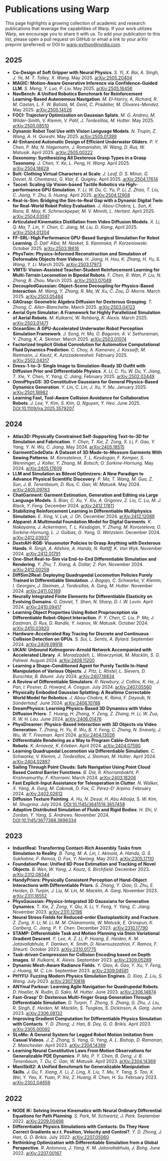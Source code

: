 # Publications using Warp

This page highlights a growing collection of academic and research publications that leverage the capabilities of Warp.
If your work utilizes Warp, we encourage you to share it with us. To add your publication to this list, please open a
pull request on GitHub or email a link to your arXiv preprint (preferred) or DOI to
[warp-python@nvidia.com](mailto:warp-python@nvidia.com).

## 2025

- **Co-Design of Soft Gripper with Neural Physics**. *S. Yi, X. Bai, A. Singh, J. Ye, M. T. Tolley, X. Wang*. May 2025. [arXiv:2505.20404](https://arxiv.org/abs/2505.20404)
- **MAGIC: Motion-Aware Generative Inference via Confidence-Guided LLM**. *S. Meng, Y. Luo, P. Liu*. May 2025. [arXiv:2505.16456](https://arxiv.org/abs/2505.16456)
- **NavBench: A Unified Robotics Benchmark for Reinforcement Learning-Based Autonomous Navigation**. *M. El-Hariry, A. Richard, R. M. Castan, L. F. W. Batista, M. Geist, C. Pradalier, M. Olivares-Mendez*. May 2025. [arXiv:2505.14526](https://arxiv.org/abs/2505.14526)
- **FOCI: Trajectory Optimization on Gaussian Splats**. *M. G. Andreu, M. Wilder-Smith, V. Klemm, V. Patil, J. Tordesillas, M. Hutter*. May 2025. [arXiv:2505.08510](https://arxiv.org/abs/2505.08510)
- **Dynamic Robot Tool Use with Vision Language Models**. *N. Trupin, Z. Wang, A. H. Qureshi*. May 2025. [arXiv:2505.01399](https://arxiv.org/abs/2505.01399)
- **AI-Enhanced Automatic Design of Efficient Underwater Gliders**. *P. Y. Chen, P. Ma, N. Hagemann, J. Romanishin, W. Wang, D. Rus, W. Matusik*. April 2025. [arXiv:2505.00222](https://arxiv.org/abs/2505.00222)
- **Dexonomy: Synthesizing All Dexterous Grasp Types in a Grasp Taxonomy**. *J. Chen, Y. Ke, L. Peng, H. Wang*. April 2025. [arXiv:2504.18829](https://arxiv.org/abs/2504.18829)
- **Bolt: Clothing Virtual Characters at Scale**. *J. Leaf, D. S. Minor, G. Daviet, N. Chentanez, G. Klar, E. Quigley*. April 2025. [arXiv:2504.17614](https://arxiv.org/abs/2504.17614)
- **Taccel: Scaling Up Vision-based Tactile Robotics via High-performance GPU Simulation**. *Y. Li, W. Du, C. Yu, P. Li, Z. Zhao, T. Liu, C. Jiang, Y. Zhu, S. Huang*. April 2025. [arXiv:2504.12908](https://arxiv.org/abs/2504.12908)
- **Real-is-Sim: Bridging the Sim-to-Real Gap with a Dynamic Digital Twin for Real-World Robot Policy Evaluation**. *J. Abou-Chakra, L. Sun, K. Rana, B. May, K. Schmeckpeper, M. V. Minniti, L. Herlant*. April 2025. [arXiv:2504.03597](https://arxiv.org/abs/2504.03597)
- **Articulated Kinematics Distillation from Video Diffusion Models**. *X. Li, Q. Ma, T. Lin, Y. Chen, C. Jiang, M. Liu, D. Xiang*. April 2025. [arXiv:2504.01204](https://arxiv.org/abs/2504.01204)
- **FF-SRL: High Performance GPU-Based Surgical Simulation For Robot Learning**. *D. Dall' Alba, M. Nasket, S. Kaminska, P. Korzeniowski*. October 2025. [arXiv:2503.18616](https://arxiv.org/abs/2503.18616)
- **PhysTwin: Physics-Informed Reconstruction and Simulation of Deformable Objects from Videos**. *H. Jiang, H. Hsu, K. Zhang, H. Yu, S. Wang, Y. Li*. March 2025. [arXiv:2503.17973](https://arxiv.org/abs/2503.17973)
- **VMTS: Vision-Assisted Teacher-Student Reinforcement Learning for Multi-Terrain Locomotion in Bipedal Robots**. *F. Chen, R. Wan, P. Liu, N. Zheng, B. Zhou*. March 2025. [arXiv:2503.07049](https://arxiv.org/abs/2503.07049)
- **DecoupledGaussian: Object-Scene Decoupling for Physics-Based Interaction**. *M. Wang, Y. Zhang, R. Ma, W. Xu, C. Zou, D. Morris*. March 2025. [arXiv:2503.05484](https://arxiv.org/abs/2503.05484)
- **GAGrasp: Geometric Algebra Diffusion for Dexterous Grasping**. *T. Zhong, C. Allen-Blanchette*. March 2025. [arXiv:2503.04123](https://arxiv.org/abs/2503.04123)
- **Aerial Gym Simulator: A Framework for Highly Parallelized Simulation of Aerial Robots**. *M. Kulkarni, W. Rehberg, K. Alexis*. March 2025. [arXiv:2503.01471](https://arxiv.org/abs/2503.01471)
- **OceanSim: A GPU-Accelerated Underwater Robot Perception Simulation Framework**. *J. Song, H. Ma, O. Bagoren, A. V. Sethuraman, Y. Zhang, K. A. Skinner*. March 2025. [arXiv:2503.01074](https://arxiv.org/abs/2503.01074)
- **Factorized Implicit Global Convolution for Automotive Computational Fluid Dynamics Prediction**. *C. Choy, A. Kamenev, J. Kossaifi, M. Rietmann, J. Kautz, K. Azizzadenesheli*. February 2025. [arXiv:2502.04317](https://arxiv.org/abs/2502.04317)
- **Dress-1-to-3: Single Image to Simulation-Ready 3D Outfit with Diffusion Prior and Differentiable Physics**. *X. Li, C. Yu, W. Du, Y. Jiang, T. Xie, Y. Chen, Y. Yang, C. Jiang*. February 2025. [arXiv:2502.03449](https://arxiv.org/abs/2502.03449)
- **OmniPhysGS: 3D Constitutive Gaussians for General Physics-Based Dynamics Generation**. *Y. Lin, C. Lin, J. Xu, Y. Mu*. January 2025. [arXiv:2501.18982](https://arxiv.org/abs/2501.18982)
- **Learning Fast, Tool-Aware Collision Avoidance for Collaborative Robots**. *J. Lee, Y. Kim, S. Kim, Q. Nguyen, Y. Heo*. June 2025. [DOI:10.1109/lra.2025.3579207](https://doi.org/10.1109/lra.2025.3579207)

## 2024

- **Atlas3D: Physically Constrained Self-Supporting Text-to-3D for Simulation and Fabrication**. *Y. Chen, T. Xie, Z. Zong, X. Li, F. Gao, Y. Yang, Y. N. Wu, C. Jiang*. May 2024. [arXiv:2405.18515](https://arxiv.org/abs/2405.18515)
- **GarmentCodeData: A Dataset of 3D Made-to-Measure Garments With Sewing Patterns**. *M. Korosteleva, T. L. Kesdogan, F. Kemper, S. Wenninger, J. Koller, Y. Zhang, M. Botsch, O. Sorkine-Hornung*. May 2024. [arXiv:2405.17609](https://arxiv.org/abs/2405.17609)
- **LLM and Simulation as Bilevel Optimizers: A New Paradigm to Advance Physical Scientific Discovery**. *P. Ma, T. Wang, M. Guo, Z. Sun, J. B. Tenenbaum, D. Rus, C. Gan, W. Matusik*. May 2024. [arXiv:2405.09783](https://arxiv.org/abs/2405.09783)
- **ChatGarment: Garment Estimation, Generation and Editing via Large Language Models**. *S. Bian, C. Xu, Y. Xiu, A. Grigorev, Z. Liu, C. Lu, M. J. Black, Y. Feng*. December 2024. [arXiv:2412.17811](https://arxiv.org/abs/2412.17811)
- **Stabilizing Reinforcement Learning in Differentiable Multiphysics Simulation**. *E. Xing, V. Luk, J. Oh*. December 2024. [arXiv:2412.12089](https://arxiv.org/abs/2412.12089)
- **AIpparel: A Multimodal Foundation Model for Digital Garments**. *K. Nakayama, J. Ackermann, T. L. Kesdogan, Y. Zheng, M. Korosteleva, O. Sorkine-Hornung, L. J. Guibas, G. Yang, G. Wetzstein*. December 2024. [arXiv:2412.03937](https://arxiv.org/abs/2412.03937)
- **DextrAH-RGB: Visuomotor Policies to Grasp Anything with Dexterous Hands**. *R. Singh, A. Allshire, A. Handa, N. Ratliff, K. Van Wyk*. November 2024. [arXiv:2412.01791](https://arxiv.org/abs/2412.01791)
- **One-Shot Real-to-Sim via End-to-End Differentiable Simulation and Rendering**. *Y. Zhu, T. Xiang, A. Dollar, Z. Pan*. November 2024. [arXiv:2412.00259](https://arxiv.org/abs/2412.00259)
- **DiffSim2Real: Deploying Quadrupedal Locomotion Policies Purely Trained in Differentiable Simulation**. *J. Bagajo, C. Schwarke, V. Klemm, I. Georgiev, J. Sleiman, J. Tordesillas, A. Garg, M. Hutter*. November 2024. [arXiv:2411.02189](https://arxiv.org/abs/2411.02189)
- **Neurally Integrated Finite Elements for Differentiable Elasticity on Evolving Domains**. *G. Daviet, T. Shen, N. Sharp, D. I. W. Levin*. April 2024. [arXiv:2410.09417](https://arxiv.org/abs/2410.09417)
- **Learning Object Properties Using Robot Proprioception via Differentiable Robot-Object Interaction**. *P. Y. Chen, C. Liu, P. Ma, J. Eastman, D. Rus, D. Randle, Y. Ivanov, W. Matusik*. October 2024. [arXiv:2410.03920](https://arxiv.org/abs/2410.03920)
- **Hardware-Accelerated Ray Tracing for Discrete and Continuous Collision Detection on GPUs**. *S. Sui, L. Sentis, A. Bylard*. September 2024. [arXiv:2409.09918](https://arxiv.org/abs/2409.09918)
- **UKAN: Unbound Kolmogorov-Arnold Network Accompanied with Accelerated Library**. *A. Moradzadeh, L. Wawrzyniak, M. Macklin, S. G. Paliwal*. August 2024. [arXiv:2408.11200](https://arxiv.org/abs/2408.11200)
- **Learning a Shape-Conditioned Agent for Purely Tactile In-Hand Manipulation of Various Objects**. *J. Pitz, L. Röstel, L. Sievers, D. Burschka, B. Bäuml*. July 2024. [arXiv:2407.18834](https://arxiv.org/abs/2407.18834)
- **A Review of Differentiable Simulators**. *R. Newbury, J. Collins, K. He, J. Pan, I. Posner, D. Howard, A. Cosgun*. July 2024. [arXiv:2407.05560](https://arxiv.org/abs/2407.05560)
- **Physically Embodied Gaussian Splatting: A Realtime Correctable World Model for Robotics**. *J. Abou-Chakra, K. Rana, F. Dayoub, N. Sünderhauf*. June 2024. [arXiv:2406.10788](https://arxiv.org/abs/2406.10788)
- **DreamPhysics: Learning Physics-Based 3D Dynamics with Video Diffusion Priors**. *T. Huang, H. Zhang, Y. Zeng, Z. Zhang, H. Li, W. Zuo, R. W. H. Lau*. June 2024. [arXiv:2406.01476](https://arxiv.org/abs/2406.01476)
- **PhysDreamer: Physics-Based Interaction with 3D Objects via Video Generation**. *T. Zhang, H. Yu, R. Wu, B. Y. Feng, C. Zheng, N. Snavely, J. Wu, W. T. Freeman*. April 2024. [arXiv:2404.13026](https://arxiv.org/abs/2404.13026)
- **Differentiable Rendering as a Way to Program Cable-Driven Soft Robots**. *K. Arnavaz, K. Erleben*. April 2024. [arXiv:2404.07590](https://arxiv.org/abs/2404.07590)
- **Learning Quadrupedal Locomotion via Differentiable Simulation**. *C. Schwarke, V. Klemm, J. Tordesillas, J. Sleiman, M. Hutter*. April 2024. [arXiv:2404.02887](https://arxiv.org/abs/2404.02887)
- **Sailing Through Point Clouds: Safe Navigation Using Point Cloud Based Control Barrier Functions**. *B. Dai, R. Khorrambakht, P. Krishnamurthy, F. Khorrami*. March 2024. [arXiv:2403.18206](https://arxiv.org/abs/2403.18206)
- **Fast Explicit-Input Assistance for Teleoperation in Clutter**. *N. Walker, X. Yang, A. Garg, M. Cakmak, D. Fox, C. Pérez-D' Arpino*. February 2024. [arXiv:2402.02612](https://arxiv.org/abs/2402.02612)
- **Diffusion Texture Painting**. *A. Hu, N. Desai, H. Abu Alhaija, S. W. Kim, M. Shugrina*. July 2024. [DOI:10.1145/3641519.3657458](https://doi.org/10.1145/3641519.3657458)
- **Adaptive Distributed Simulation of Fluids and Rigid Bodies**. *H. Shi, V. Zordan, Y. Yang, S. Andrews*. November 2024. [DOI:10.1145/3677388.3696334](https://doi.org/10.1145/3677388.3696334)

## 2023

- **IndustReal: Transferring Contact-Rich Assembly Tasks from Simulation to Reality**. *B. Tang, M. A. Lin, I. Akinola, A. Handa, G. S. Sukhatme, F. Ramos, D. Fox, Y. Narang*. May 2023. [arXiv:2305.17110](https://arxiv.org/abs/2305.17110)
- **FoundationPose: Unified 6D Pose Estimation and Tracking of Novel Objects**. *B. Wen, W. Yang, J. Kautz, S. Birchfield*. December 2023. [arXiv:2312.08344](https://arxiv.org/abs/2312.08344)
- **HandyPriors: Physically Consistent Perception of Hand-Object Interactions with Differentiable Priors**. *S. Zhang, Y. Qiao, G. Zhu, E. Heiden, D. Turpin, J. Liu, M. Lin, M. Macklin, A. Garg*. November 2023. [arXiv:2311.16552](https://arxiv.org/abs/2311.16552)
- **PhysGaussian: Physics-Integrated 3D Gaussians for Generative Dynamics**. *T. Xie, Z. Zong, Y. Qiu, X. Li, Y. Feng, Y. Yang, C. Jiang*. November 2023. [arXiv:2311.12198](https://arxiv.org/abs/2311.12198)
- **Neural Stress Fields for Reduced-order Elastoplasticity and Fracture**. *Z. Zong, X. Li, M. Li, M. M. Chiaramonte, W. Matusik, E. Grinspun, K. Carlberg, C. Jiang, P. Y. Chen*. December 2023. [arXiv:2310.17790](https://arxiv.org/abs/2310.17790)
- **STAMP: Differentiable Task and Motion Planning via Stein Variational Gradient Descent**. *Y. Lee, A. Z. Li, P. Huang, E. Heiden, K. M. Jatavallabhula, F. Damken, K. Smith, D. Nowrouzezahrai, F. Ramos, F. Shkurti*. October 2023. [arXiv:2310.01775](https://arxiv.org/abs/2310.01775)
- **Task-driven Compression for Collision Encoding based on Depth Images**. *M. Kulkarni, K. Alexis*. September 2023. [arXiv:2309.05289](https://arxiv.org/abs/2309.05289)
- **Dynamic Mesh-Aware Radiance Fields**. *Y. Qiao, A. Gao, Y. Xu, Y. Feng, J. Huang, M. C. Lin*. September 2023. [arXiv:2309.04581](https://arxiv.org/abs/2309.04581)
- **PHYFU: Fuzzing Modern Physics Simulation Engines**. *D. Xiao, Z. Liu, S. Wang*. July 2023. [arXiv:2307.10818](https://arxiv.org/abs/2307.10818)
- **ANYmal Parkour: Learning Agile Navigation for Quadrupedal Robots**. *D. Hoeller, N. Rudin, D. Sako, M. Hutter*. June 2023. [arXiv:2306.14874](https://arxiv.org/abs/2306.14874)
- **Fast-Grasp' D: Dexterous Multi-finger Grasp Generation Through Differentiable Simulation**. *D. Turpin, T. Zhong, S. Zhang, G. Zhu, J. Liu, R. Singh, E. Heiden, M. Macklin, S. Tsogkas, S. Dickinson, A. Garg*. June 2023. [arXiv:2306.08132](https://arxiv.org/abs/2306.08132)
- **Improving Gradient Computation for Differentiable Physics Simulation with Contacts**. *Y. D. Zhong, J. Han, B. Dey, G. O. Brikis*. April 2023. [arXiv:2305.00092](https://arxiv.org/abs/2305.00092)
- **SLoMo: A General System for Legged Robot Motion Imitation from Casual Videos**. *J. Z. Zhang, S. Yang, G. Yang, A. L. Bishop, D. Ramanan, Z. Manchester*. April 2023. [arXiv:2304.14389](https://arxiv.org/abs/2304.14389)
- **Learning Neural Constitutive Laws From Motion Observations for Generalizable PDE Dynamics**. *P. Ma, P. Y. Chen, B. Deng, J. B. Tenenbaum, T. Du, C. Gan, W. Matusik*. April 2023. [arXiv:2304.14369](https://arxiv.org/abs/2304.14369)
- **ManiSkill2: A Unified Benchmark for Generalizable Manipulation Skills**. *J. Gu, F. Xiang, X. Li, Z. Ling, X. Liu, T. Mu, Y. Tang, S. Tao, X. Wei, Y. Yao, X. Yuan, P. Xie, Z. Huang, R. Chen, H. Su*. February 2023. [arXiv:2302.04659](https://arxiv.org/abs/2302.04659)

## 2022

- **NODE IK: Solving Inverse Kinematics with Neural Ordinary Differential Equations for Path Planning**. *S. Park, M. Schwartz, J. Park*. September 2022. [arXiv:2209.00498](https://arxiv.org/abs/2209.00498)
- **Differentiable Physics Simulations with Contacts: Do They Have Correct Gradients w.r.t. Position, Velocity and Control?**. *Y. D. Zhong, J. Han, G. O. Brikis*. July 2022. [arXiv:2207.05060](https://arxiv.org/abs/2207.05060)
- **Rethinking Optimization with Differentiable Simulation from a Global Perspective**. *R. Antonova, J. Yang, K. M. Jatavallabhula, J. Bohg*. June 2022. [arXiv:2207.00167](https://arxiv.org/abs/2207.00167)
